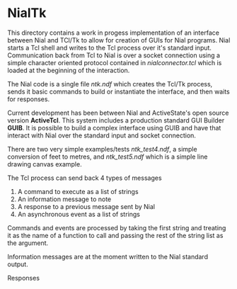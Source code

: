# NialTk

This directory contains a work in progess implementation of an interface between Nial and TCl/Tk to allow for creation of GUIs for Nial programs. Nial starts a Tcl
shell and writes to the Tcl process over it's standard input. Communication back from Tcl to Nial is over a socket connection using a simple character oriented protocol contained in *nialconnector.tcl* which is loaded at the beginning of the interaction.

The Nial code is a single file *ntk.ndf* which creates the Tcl/Tk process, sends it basic commands to build or instantiate the interface, and then waits for responses.

Current development has been between Nial and ActiveState's open source version **ActiveTcl**. This system includes a production standard GUI Builder **GUIB**. It is possible to build a complex interface using GUIB and have that interact with Nial over the standard input and socket connection.

There are two very simple examples/tests *ntk_test4.ndf*, a simple conversion of feet to metres, and *ntk_test5.ndf* which is a simple line drawing canvas example.

The Tcl process can send back 4 types of messages

1. A command to execute as a list of strings
2. An information message to note
3. A response to a previous message sent by Nial
4. An asynchronous event as a list of strings

Commands and events are processed by taking the first string and treating it as the name of a function to call and passing the rest of the string list as the argument.

Information messages are at the moment written to the Nial standard output.

Responses 
